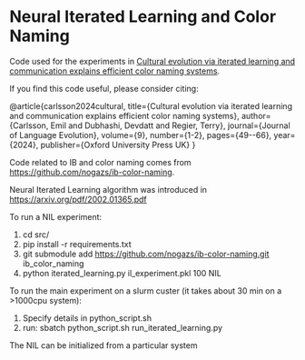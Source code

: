 # Neural Iterated Learning and Color Naming

Code used for the experiments in [Cultural evolution via iterated learning and communication explains efficient color naming systems](https://academic.oup.com/jole/article/9/1-2/49/7907230).

If you find this code useful, please consider citing: 

@article{carlsson2024cultural,
  title={Cultural evolution via iterated learning and communication explains efficient color naming systems},
  author={Carlsson, Emil and Dubhashi, Devdatt and Regier, Terry},
  journal={Journal of Language Evolution},
  volume={9},
  number={1-2},
  pages={49--66},
  year={2024},
  publisher={Oxford University Press UK}
}

Code related to IB and color naming comes from https://github.com/nogazs/ib-color-naming.

Neural Iterated Learning algorithm was introduced in https://arxiv.org/pdf/2002.01365.pdf


To run a NIL experiment:
1. cd src/
2. pip install -r requirements.txt
3. git submodule add https://github.com/nogazs/ib-color-naming.git ib_color_naming
4. python iterated_learning.py il_experiment.pkl 100 NIL

To run the main experiment on a slurm custer (it takes about 30 min on a >1000cpu system):
1. Specify details in python_script.sh
2. run: sbatch python_script.sh run_iterated_learning.py


The NIL can be initialized from a particular system 
